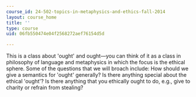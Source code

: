 ```yaml
---
course_id: 24-502-topics-in-metaphysics-and-ethics-fall-2014
layout: course_home
title: ''
type: course
uid: 06fb550474e04f2568272aef76154d5d

---
```

This is a class about 'ought' and ought—you can think of it as a class in philosophy of language and metaphysics in which the focus is the ethical sphere. Some of the questions that we will broach include: How should we give a semantics for 'ought' generally? Is there anything special about the ethical 'ought'? Is there anything that you ethically ought to do, e.g., give to charity or refrain from stealing?
